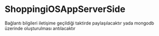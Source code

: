 # ShoppingiOSAppServerSide

<p>Bağlantı bilgileri iletişime geçildiği taktirde paylaşılacaktır yada mongodb üzerinde oluşturulması antılacaktır </p>